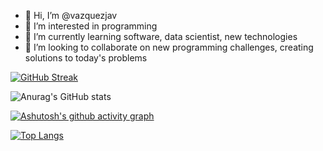 - 👋 Hi, I’m @vazquezjav
- 👀 I’m interested in programming 
- 🌱 I’m currently learning software, data scientist, new technologies
- 💞️ I’m looking to collaborate on new programming challenges, creating solutions to today's problems

[![GitHub Streak](https://streak-stats.demolab.com?user=vazquezjav)](https://git.io/streak-stats)

![Anurag's GitHub stats](https://github-readme-stats.vercel.app/api?username=vazquezjav&show_icons=true&theme=radical)

[![Ashutosh's github activity graph](https://activity-graph.herokuapp.com/graph?username=vazquezjav&theme=dracula)](https://github.com/ashutosh00710/github-readme-activity-graph)

[![Top Langs](https://github-readme-stats.vercel.app/api/top-langs/?username=vazquezjav&layout=compact)](https://github.com/anuraghazra/github-readme-stats)
<!---
vazquezjav/vazquezjav is a ✨ special ✨ repository because its `README.md` (this file) appears on your GitHub profile.
You can click the Preview link to take a look at your changes.
--->
